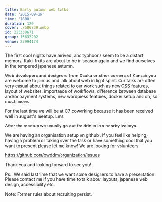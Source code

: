 ```yaml
---
title: Early autumn web talks
date: '2015-09-26'
time: '1800'
duration: 120
cover: ./506739.webp
id: 225330671
group: 15632202
venue: 23994174
---
```


The first cool nights have arrived, and typhoons seem to be a distant memory. Kaki-fruits are about to be in season again and we find ourselves in the tempered japanese autumn.

Web developers and designers from Osaka or other corners of Kansai: you are welcome to join us and talk about web in light spirit. Our talks are often very casual about things related to our work such as new CSS features, layout of websites, importance of workflows, difference between database and/or payment systems, new wordpress features, docker setup and oh, so much more.

For the last time we will be at C7 coworking because it has been received well in august's meetup. Lets

After the meetup we usually go out for drinks in a nearby izakaya.

We are having an organisation setup on github . If you feel like helping, having a problem or taking over the task or have something cool that you want to present please let me know! We are looking for volunteers.

https://github.com/owddm/organization/issues

Thank you and looking forward to see you!

Ps.: We said last time that we want some designers to have a presentation. Please contact me if you have time to talk about layouts, japanese web design, accessibility etc.

Note: Former rules about recruiting persist.
